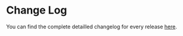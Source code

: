 # Change Log

You can find the complete detailled changelog for every release [here](https://github.com/homebridge-eufy-security/plugin/releases).